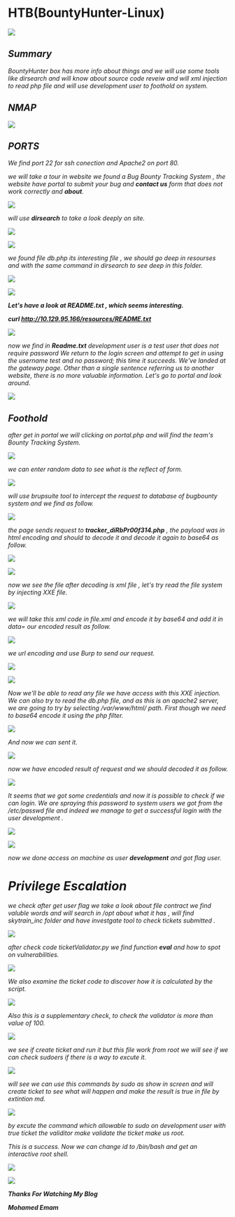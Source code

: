 
HTB(BountyHunter-Linux)
=======================


![](/Assets/HTB/BountyHunter/assets/BountyHunter.png)

_**Summary**_ 
-------------
_BountyHunter box has more info about things and we will use some tools like dirsearch and will know about source code reveiw and will xml injection to read php file and will use development user to foothold on system._


_**NMAP**_
----------

![](/Assets/HTB/BountyHunter/assets/nmap1.png)

_**PORTS**_
-----------
_We find port 22 for ssh conection and Apache2 on port 80._ 

_we will take a tour in website we found a Bug Bounty Tracking System , the website have portal to submit your bug and **contact us** form that does not work correctly and **about**._

![](/Assets/HTB/BountyHunter/assets/web.png)


_will use **dirsearch** to take a look deeply on site._

![](/Assets/HTB/BountyHunter/assets/dirsearch.png)




![](/Assets/HTB/BountyHunter/assets/dirsearch1.png)



_we found file db.php its interesting file , we should go deep in resourses and with the same command in dirsearch to see deep in this folder._



![](/Assets/HTB/BountyHunter/assets/dirsearch2.png)



![](/Assets/HTB/BountyHunter/assets/dirsearch3.png)


_**Let's have a look at README.txt , which seems interesting.**_

_**curl http://10.129.95.166/resources/README.txt**_

![](/Assets/HTB/BountyHunter/assets/readme.png)


_now we find in **Readme.txt** development user is a test user that does not require password We return to the login
screen and attempt to get in using the username test and no password; this time it succeeds. We've landed
at the gateway page. Other than a single sentence referring us to another website, there is no more
valuable information. Let's go to portal and look around._


![](/Assets/HTB/BountyHunter/assets/portal.png)


_**Foothold**_
--------------
_after get in portal we will clicking on portal.php and will find the team's Bounty Tracking System._

![](/Assets/HTB/BountyHunter/assets/portal1.png)

_we can enter random data to see what is the reflect of form._ 

![](/Assets/HTB/BountyHunter/assets/pagedata.png)

_will use brupsuite tool to intercept the request to database of bugbounty system and we find as follow._ 

![](/Assets/HTB/BountyHunter/assets/burp1.png)


_the page sends request to **tracker_diRbPr00f314.php** , the payload was in html encoding and should to decode it and decode it again to base64 as follow._


![](/Assets/HTB/BountyHunter/assets/base64+.png)

![](/Assets/HTB/BountyHunter/assets/xmlcode.png)

_now we see the file after decoding is xml file , let's try read the file system by injecting XXE file._ 


![](/Assets/HTB/BountyHunter/assets/xxe.png)


_we will take this xml code in file.xml and encode it by base64 and add it in data= our encoded result as follow._ 

![](/Assets/HTB/BountyHunter/assets/coder.png)

_we url encoding and use Burp to send our request._ 

![](/Assets/HTB/BountyHunter/assets/response.png)

![](/Assets/HTB/BountyHunter/assets/r2.png)

_Now we'll be able to read any file we have access with this XXE injection. We can also try to read the db.php
file, and as this is an apache2 server, we are going to try by selecting */var/www/html/* path. First though we
need to base64 encode it using the php filter._


![](/Assets/HTB/BountyHunter/assets/xxe1.png)


_And now we can sent it._

![](/Assets/HTB/BountyHunter/assets/hash.png)

_now we have encoded result of request and we should decoded it as follow._

![](/Assets/HTB/BountyHunter/assets/password.png)

_It seems that we got some credentials and now it is possible to check if we can login. We are spraying this
password to system users we got from the /etc/passwd file and indeed we manage to get a successful
login with the user development ._

![](/Assets/HTB/BountyHunter/assets/ssh.png)

![](/Assets/HTB/BountyHunter/assets/user.png)

_now we done access on machine as user **development** and got flag user._

_**Privilege Escalation**_
===========================

_we check after get user flag we take a look about file contract we find valuble words and will search in /opt about what it has , will find skytrain_inc folder and have investgate tool to check tickets submitted ._

![](/Assets/HTB/BountyHunter/assets/contract.png)

_after check code ticketValidator.py we find function **eval** and how to spot on vulnerabilities._

![](/Assets/HTB/BountyHunter/assets/function.png)

_We also examine the ticket code to discover how it is calculated by the script._

![](/Assets/HTB/BountyHunter/assets/ticket.png)

_Also this is a supplementary check, to check the validator is more than value of 100._

![](/Assets/HTB/BountyHunter/assets/val.png)

_we see if create ticket and run it but this file work from root we will see if we can check sudoers if there is a way to excute it._

![](/Assets/HTB/BountyHunter/assets/sudo.png)

_will see we can use this commands by sudo as show in screen and will create ticket to see what will happen and make the result is true in file by extintion md._

![](/Assets/HTB/BountyHunter/assets/enumratecode3.png)

_by excute the command which allowable to sudo on development user with true ticket the validitor make validate the ticket make us root._ 

_This is a success. Now we can change id to /bin/bash and get an interactive root shell._

 ![](/Assets/HTB/BountyHunter/assets/root.png)
 
 ![](/Assets/HTB/BountyHunter/assets/rootflag.png)
 
 _**Thanks For Watching My Blog**_
 
  _**Mohamed Emam**_
 
 
